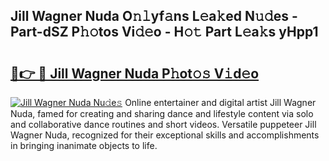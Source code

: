 ## Jill Wagner Nuda O𝚗𝚕yf𝚊ns L𝚎a𝚔ed N𝚞𝚍es - Part-dSZ P𝚑𝚘tos Vi𝚍𝚎o - H𝚘𝚝 Part L𝚎a𝚔s yHpp1

# <h2><a href="http://kfddbc.oniu.top/?m=Jill+Wagner+Nuda">🔗👉 🔴 Jill Wagner Nuda P𝚑ot𝚘𝚜 V𝚒d𝚎o</a></h2>

[![Jill Wagner Nuda Nu𝚍e𝚜](https://i.imgur.com/0qMVB7G.gif)](http://kfddbc.oniu.top/?m=Jill+Wagner+Nuda)
Online entertainer and digital artist Jill Wagner Nuda, famed for creating and sharing dance and lifestyle content via solo and collaborative dance routines and short videos. Versatile puppeteer Jill Wagner Nuda, recognized for their exceptional skills and accomplishments in bringing inanimate objects to life.  
